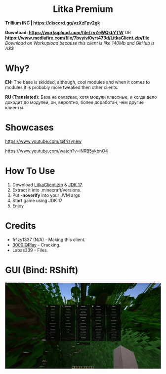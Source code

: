 <h1 align="center">Litka Premium</h1>

**Trillium INC | https://discord.gg/vzXzFpv2gk**

**Download: https://workupload.com/file/zvZeWQkLYTW** OR **https://www.mediafire.com/file/7bvyivi0yrt473d/LitkaClient.zip/file** <br/>
*Download on Workupload because this client is like 140Mb and GitHub is A$$*

# Why?

**EN:** The base is skidded, although, cool modules and when it comes to modules it is probably more tweaked then other clients.

**RU (Translated):** База на салазках, хотя модули классные, и когда дело доходит до модулей, он, вероятно, более доработан, чем другие клиенты.

# Showcases

https://www.youtube.com/@frizynew

https://www.youtube.com/watch?v=iNRB5ykbnO4

# How To Use

1. Download [LitkaClient.zip]() & [JDK 17](https://download.oracle.com/java/17/archive/jdk-17.0.6_windows-x64_bin.zip).
2. Extract it into .minecraft/versions.
3. Put **-noverify** into your JVM args
3. Start game using JDK 17
4. Enjoy

# Credits
- fr1zy1337 (N/A) - Making this client.
- [3000IQPlay](https://github.com/3000IQPlay) - Cracking.
- Labas339 - Files.

# GUI (Bind: RShift)

![image](https://github.com/WalmartSolutions/Litka/blob/main/GUI.png?raw=true)
